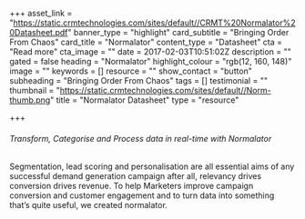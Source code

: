 +++
asset_link = "https://static.crmtechnologies.com/sites/default//CRMT%20Normalator%20Datasheet.pdf"
banner_type = "highlight"
card_subtitle = "Bringing Order From Chaos"
card_title = "Normalator"
content_type = "Datasheet"
cta = "Read more"
cta_image = ""
date = 2017-02-03T10:51:02Z
description = ""
gated = false
heading = "Normalator"
highlight_colour = "rgb(12, 160, 148)"
image = ""
keywords = []
resource = ""
show_contact = "button"
subheading = "Bringing Order From Chaos"
tags = []
testimonial = ""
thumbnail = "https://static.crmtechnologies.com/sites/default//Norm-thumb.png"
title = "Normalator Datasheet"
type = "resource"

+++
###### Transform, Categorise and Process data in real-time with Normalator

Segmentation, lead scoring and personalisation are all essential aims of any successful demand generation campaign after all, relevancy drives conversion drives revenue. To help Marketers improve campaign conversion and customer engagement and to turn data into something that’s quite useful, we created normalator.
